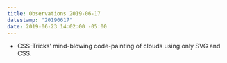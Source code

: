 ```yaml
---
title: Observations 2019-06-17
datestamp: "20190617"
date: 2019-06-23 14:02:00 -05:00
---
```


- CSS-Tricks’ mind-blowing code-painting of clouds using only SVG and CSS.
